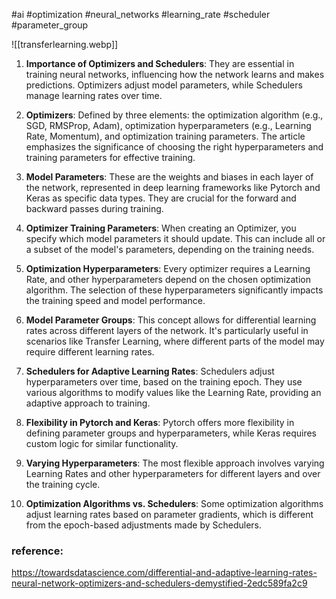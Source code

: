 #ai #optimization #neural_networks #learning_rate #scheduler #parameter_group 

![[transferlearning.webp]]

1. **Importance of Optimizers and Schedulers**: They are essential in training neural networks, influencing how the network learns and makes predictions. Optimizers adjust model parameters, while Schedulers manage learning rates over time.
    
2. **Optimizers**: Defined by three elements: the optimization algorithm (e.g., SGD, RMSProp, Adam), optimization hyperparameters (e.g., Learning Rate, Momentum), and optimization training parameters. The article emphasizes the significance of choosing the right hyperparameters and training parameters for effective training.
    
3. **Model Parameters**: These are the weights and biases in each layer of the network, represented in deep learning frameworks like Pytorch and Keras as specific data types. They are crucial for the forward and backward passes during training.
    
4. **Optimizer Training Parameters**: When creating an Optimizer, you specify which model parameters it should update. This can include all or a subset of the model's parameters, depending on the training needs.
    
5. **Optimization Hyperparameters**: Every optimizer requires a Learning Rate, and other hyperparameters depend on the chosen optimization algorithm. The selection of these hyperparameters significantly impacts the training speed and model performance.
    
6. **Model Parameter Groups**: This concept allows for differential learning rates across different layers of the network. It's particularly useful in scenarios like Transfer Learning, where different parts of the model may require different learning rates.
    
7. **Schedulers for Adaptive Learning Rates**: Schedulers adjust hyperparameters over time, based on the training epoch. They use various algorithms to modify values like the Learning Rate, providing an adaptive approach to training.
    
8. **Flexibility in Pytorch and Keras**: Pytorch offers more flexibility in defining parameter groups and hyperparameters, while Keras requires custom logic for similar functionality.
    
9. **Varying Hyperparameters**: The most flexible approach involves varying Learning Rates and other hyperparameters for different layers and over the training cycle.
    
10. **Optimization Algorithms vs. Schedulers**: Some optimization algorithms adjust learning rates based on parameter gradients, which is different from the epoch-based adjustments made by Schedulers.

### reference:
https://towardsdatascience.com/differential-and-adaptive-learning-rates-neural-network-optimizers-and-schedulers-demystified-2edc589fa2c9